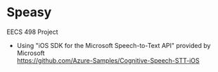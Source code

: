 # Speasy

EECS 498 Project

* Using "iOS SDK for the Microsoft Speech-to-Text API" provided by Microsoft </br> <https://github.com/Azure-Samples/Cognitive-Speech-STT-iOS>